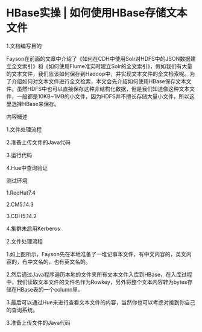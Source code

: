# HBase实操 | 如何使用HBase存储文本文件

1.文档编写目的

Fayson在前面的文章中介绍了《如何在CDH中使用Solr对HDFS中的JSON数据建立全文索引》和《如何使用Flume准实时建立Solr的全文索引》，假如我们有大量的文本文件，我们应该如何保存到Hadoop中，并实现文本文件的全文检索呢。为了介绍如何对文本文件进行全文检索，本文会先介绍如何使用HBase保存文本文件。虽然HDFS中也可以直接保存这种非结构化数据，但是我们知道像这种文本文件，一般都是10KB~1MB的小文件，因为HDFS并不擅长存储大量小文件，所以这里选择HBase来保存。

内容概述

1.文件处理流程

2.准备上传文件的Java代码

3.运行代码

4.Hue中查询验证

测试环境

1.RedHat7.4

2.CM5.14.3

3.CDH5.14.2

4.集群未启用Kerberos

2.文件处理流程

1.如上图所示，Fayson先在本地准备了一堆记事本文件，有中文内容的，英文内容的，有中文名的，也有英文名的。

2.然后通过Java程序遍历本地的文件夹所有文本文件入库到HBase，在入库过程中，我们读取文本文件的文件名作为Rowkey，另外将整个文本内容转为bytes存储在HBase表的一个column里。

3.最后可以通过Hue来进行查看文本文件的内容，当然你也可以考虑对接到你自己的查询系统。

3.准备上传文件的Java代码


